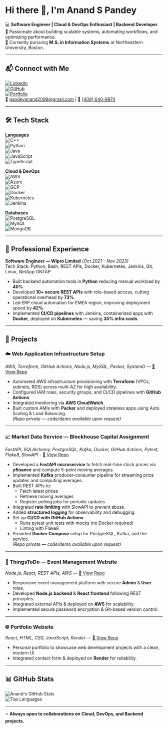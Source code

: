 # Hi there 👋, I'm Anand S Pandey  

💻 **Software Engineer | Cloud & DevOps Enthusiast | Backend Developer**  
🚀 Passionate about building scalable systems, automating workflows, and optimizing performance.  
🎯 Currently pursuing **M.S. in Information Systems** at Northeastern University, Boston.  

---

## 📬 Connect with Me  
[![LinkedIn](https://img.shields.io/badge/LinkedIn-0077B5?style=flat-square&logo=linkedin&logoColor=white)](https://www.linkedin.com/in/anand-pandey-9a947520b)  
[![GitHub](https://img.shields.io/badge/GitHub-000?style=flat-square&logo=github&logoColor=white)](https://github.com/Anand200399)  
[![Portfolio](https://img.shields.io/badge/Portfolio-000000?style=flat-square&logo=vercel&logoColor=white)](https://www.anandpandey.me)  
📧 [pandeyanand2099@gmail.com](mailto:pandeyanand2099@gmail.com) | 📱 [(408) 640-9974](tel:+14086409974)  

---

## 🛠 Tech Stack  

**Languages**  
![C++](https://img.shields.io/badge/C++-00599C?style=flat&logo=cplusplus&logoColor=white)  
![Python](https://img.shields.io/badge/Python-3776AB?style=flat&logo=python&logoColor=white)  
![Java](https://img.shields.io/badge/Java-007396?style=flat&logo=java&logoColor=white)  
![JavaScript](https://img.shields.io/badge/JavaScript-F7DF1E?style=flat&logo=javascript&logoColor=black)  
![TypeScript](https://img.shields.io/badge/TypeScript-3178C6?style=flat&logo=typescript&logoColor=white)  

**Cloud & DevOps**  
![AWS](https://img.shields.io/badge/AWS-232F3E?style=flat&logo=amazonaws&logoColor=white)  
![Azure](https://img.shields.io/badge/Azure-0078D4?style=flat&logo=microsoftazure&logoColor=white)  
![GCP](https://img.shields.io/badge/GCP-4285F4?style=flat&logo=googlecloud&logoColor=white)  
![Docker](https://img.shields.io/badge/Docker-2496ED?style=flat&logo=docker&logoColor=white)  
![Kubernetes](https://img.shields.io/badge/Kubernetes-326CE5?style=flat&logo=kubernetes&logoColor=white)  
![Jenkins](https://img.shields.io/badge/Jenkins-D24939?style=flat&logo=jenkins&logoColor=white)  

**Databases**  
![PostgreSQL](https://img.shields.io/badge/PostgreSQL-336791?style=flat&logo=postgresql&logoColor=white)  
![MySQL](https://img.shields.io/badge/MySQL-4479A1?style=flat&logo=mysql&logoColor=white)  
![MongoDB](https://img.shields.io/badge/MongoDB-47A248?style=flat&logo=mongodb&logoColor=white)  

---

## 💼 Professional Experience  

**Software Engineer — Wipro Limited** *(Oct 2021 – Nov 2023)*  
Tech Stack: Python, Bash, REST APIs, Docker, Kubernetes, Jenkins, Git, Linux, NetApp ONTAP  
- Built backend automation tools in **Python** reducing manual workload by **40%**.  
- Developed **10+ secure REST APIs** with role-based access, cutting operational overhead by **73%**.  
- Led ERP cloud automation for EMEA region, improving deployment speed by **42%**.  
- Implemented **CI/CD pipelines** with Jenkins, containerized apps with **Docker**, deployed on **Kubernetes** — saving **35% infra costs**.

---

## 🚀 Projects  

### ☁️ Web Application Infrastructure Setup  
*AWS, Terraform, GitHub Actions, Node.js, MySQL, Packer, SystemD* — [🔗 View Repo]([https://github.com/Anand200399/<your-repo-name>](https://github.com/CSYE6225-NS-CC/webapp.git))  
- Automated AWS infrastructure provisioning with **Terraform** (VPCs, subnets, RDS) across multi-AZ for high availability.  
- Configured IAM roles, security groups, and CI/CD pipelines with **GitHub Actions**.  
- Integrated monitoring via **AWS CloudWatch**.  
- Built custom AMIs with **Packer** and deployed stateless apps using Auto Scaling & Load Balancing.  
*(Repo private — code/demo available upon request)*
  

---
### 📈 Market Data Service — Blockhouse Capital Assignment  
*FastAPI, SQLAlchemy, PostgreSQL, Kafka, Docker, GitHub Actions, Pytest, Flake8, SlowAPI* -  [🔗 View Repo](https://github.com/Anand200399/Blockhouse-Capital-Assignment.git)
- Developed a **FastAPI microservice** to fetch real-time stock prices via **yfinance** and compute 5-point moving averages.  
- Implemented **Kafka** producer-consumer pipeline for streaming price updates and computing averages.  
- Built REST APIs to:
  - Fetch latest prices
  - Retrieve moving averages
  - Register polling jobs for periodic updates
- Integrated **rate limiting** with SlowAPI to prevent abuse.  
- Added **structured logging** for observability and debugging.  
- Set up **CI/CD with GitHub Actions**:
  - Runs pytest unit tests with mocks (no Docker required)
  - Linting with Flake8  
- Provided **Docker Compose** setup for PostgreSQL, Kafka, and the service.  
*(Repo private — code/demo available upon request)*  


---

### 🎉 ThingsToDo — Event Management Website  
*Node.js, React, REST APIs, AWS* — [🔗 View Repo](https://github.com/Anand200399/<your-repo-name>)  
- Responsive event management platform with secure **Admin** & **User** roles.  
- Developed **Node.js backend** & **React frontend** following REST principles.  
- Integrated external APIs & deployed on **AWS** for scalability.  
- Implemented secure password encryption & Git-based version control.  

---

### 🌐 Portfolio Website  
*React, HTML, CSS, JavaScript, Render* — [🔗 View Repo]([https://github.com/Anand200399/<your-repo-name>](https://github.com/Anand200399/Anand-Pandey-Portfolio.git))  
- Personal portfolio to showcase web development projects with a clean, modern UI.  
- Integrated contact form & deployed on **Render** for reliability.  

---


## 📊 GitHub Stats  

![Anand's GitHub Stats](https://github-readme-stats.vercel.app/api?username=Anand200399&show_icons=true&theme=radical)  
![Top Languages](https://github-readme-stats.vercel.app/api/top-langs/?username=Anand200399&layout=compact&theme=radical)  

---

⭐ **Always open to collaborations on Cloud, DevOps, and Backend projects.**  
